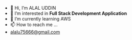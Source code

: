 - 👋 Hi, I’m ALAL UDDIN
- 👀 I’m interested in **Full Stack Development Application**
- 🌱 I’m currently learning AWS
- 📫 How to reach me ...
-    alalu75666@gmail.com

